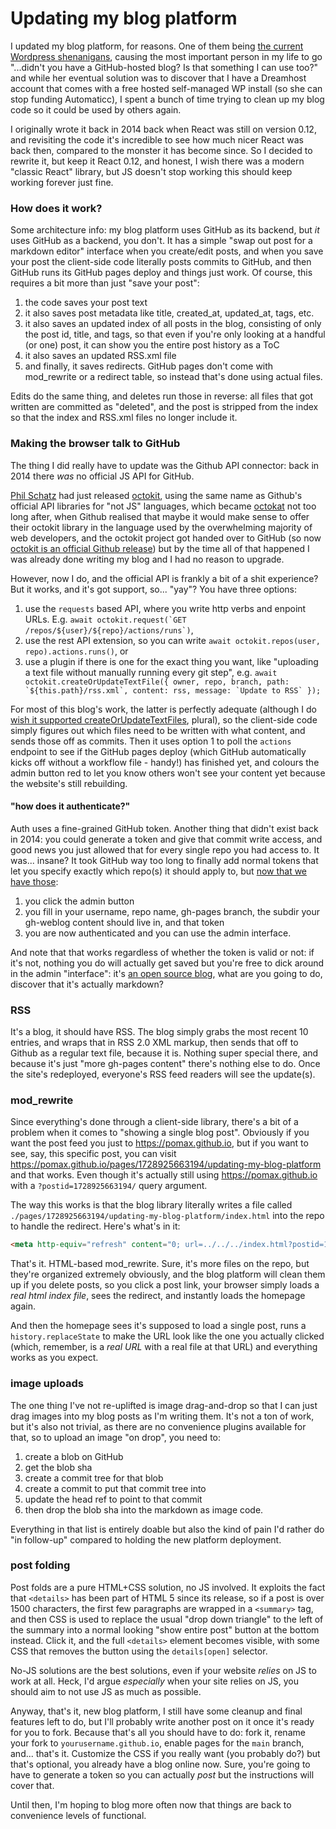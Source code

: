 # Updating my blog platform

I updated my blog platform, for reasons. One of them being [the current Wordpress shenanigans](https://www.theverge.com/2024/9/27/24256361/wordpress-wp-engine-drama-explained-matt-mullenweg),  causing the most important person in my life to go "...didn't you have a GitHub-hosted blog? Is that something I can use too?" and while her eventual solution was to discover that I have a Dreamhost account that comes with a free hosted self-managed WP install (so she can stop funding Automaticc), I spent a bunch of time trying to clean up my blog code so it could be used by others again. 

I originally wrote it back in 2014 back when React was still on version 0.12, and revisiting the code it's incredible to see how much nicer React was back then, compared to the monster it has become since. So I decided to rewrite it, but keep it React 0.12, and honest, I wish there was a modern "classic React" library, but JS doesn't stop working this should keep working forever just fine. 

### How does it work?

Some architecture info: my blog platform uses GitHub as its backend, but _it_ uses GitHub as a backend, you don't. It has a simple "swap out post for a markdown editor" interface when you create/edit posts, and when you save your post the client-side code literally posts commits to GitHub, and then GitHub runs its GitHub pages deploy and things just work. Of course, this requires a bit more than just "save your post":

1. the code saves your post text
1. it also saves post metadata like title, created_at, updated_at, tags, etc.
1. it also saves an updated index of all posts in the blog, consisting of only the post id, title, and tags, so that even if you're only looking at a handful (or one) post, it can show you the entire post history as a ToC
1. it also saves an updated RSS.xml file
1. and finally, it saves redirects. GitHub pages don't come with mod_rewrite or a redirect table, so instead that's done using actual files.

Edits do the same thing, and deletes run those in reverse: all files that got written are committed as "deleted", and the post is stripped from the index so that the index and RSS.xml files no longer include it.

### Making the browser talk to GitHub

The thing I did really have to update was the Github API connector: back in 2014 there _was_ no official JS API for GitHub.

[Phil Schatz](https://philschatz.com) had just released [octokit](https://philschatz.com/2013/03/10/octokit), using the same name as Github's official API libraries for "not JS" languages, which became [octokat](https://philschatz.com/2014/05/25/octokat/) not too long after, when Github realised that maybe it would make sense to offer their octokit library in the language used by the overwhelming majority of web developers, and the octokit project got handed over to GitHub (so now [octokit is an official Github release](https://www.npmjs.com/package/octokit)) but by the time all of that happened I was already done writing my blog and I had no reason to upgrade.

However, now I do, and the official API is frankly a bit of a shit experience? But it works, and it's got support, so... "yay"? You have three options:

1. use the `requests` based API, where you write http verbs and enpoint URLs. E.g. ``await octokit.request(`GET /repos/${user}/${repo}/actions/runs`)``,
1. use the rest API extension, so you can write ``await octokit.repos(user, repo).actions.runs()``, or
1. use a plugin if there is one for the exact thing you want, like "uploading a text file without manually running every git step", e.g. ``await octokit.createOrUpdateTextFile({ owner, repo, branch, path: `${this.path}/rss.xml`, content: rss, message: `Update to RSS` });``

For most of this blog's work, the latter is perfectly adequate (although I do [wish it supported createOrUpdateTextFiles](https://github.com/octokit/plugin-create-or-update-text-file.js/issues/295#issuecomment-2408704495), plural), so the client-side code simply figures out which files need to be written with what content, and sends those off as commits. Then it uses option 1 to poll the `actions` endpoint to see if the GitHub pages deploy (which GitHub automatically kicks off without a workflow file - handy!) has finished yet, and colours the admin button red to let you know others won't see your content yet because the website's still rebuilding.

#### "how does it authenticate?"

Auth uses a fine-grained GitHub token. Another thing that didn't exist back in 2014: you could generate a token and give that commit write access, and good news you just allowed that for every single repo you had access to. It was... insane? It took GitHub way too long to finally add normal tokens that let you specify exactly which repo(s) it should apply to, but [now that we have those](https://github.com/settings/tokens?type=beta): 

1. you click the admin button
1. you fill in your username, repo name, gh-pages branch, the subdir your gh-weblog content should live in, and that token
1. you are now authenticated and you can use the admin interface. 

And note that that works regardless of whether the token is valid or not: if it's not, nothing you do will actually get saved but you're free to dick around in the admin "interface": it's [an open source blog](https://github.com/pomax/pomax.github.io), what are you going to do, discover that it's actually markdown?

### RSS

It's a blog, it should have RSS. The blog simply grabs the most recent 10 entries, and wraps that in RSS 2.0 XML markup, then sends that off to Github as a regular text file, because it is. Nothing super special there, and because it's just "more gh-pages content" there's nothing else to do. Once the site's redeployed, everyone's RSS feed readers will see the update(s).

### mod_rewrite

Since everything's done through a client-side library, there's a bit of a problem when it comes to "showing a single blog post". Obviously if you want the post feed you just to https://pomax.github.io, but if you want to see, say, this specific post, you can visit https://pomax.github.io/pages/1728925663194/updating-my-blog-platform and that works. Even though it's actually still using https://pomax.github.io with a `?postid=1728925663194/` query argument.

The way this works is that the blog library literally writes a file called `./pages/1728925663194/updating-my-blog-platform/index.html` into the repo to handle the redirect. Here's what's in it:

```html
<meta http-equiv="refresh" content="0; url=../../../index.html?postid=1728925663194">
```

That's it. HTML-based mod_rewrite. Sure, it's more files on the repo, but they're organized extremely obviously, and the blog platform will clean them up if you delete posts, so you click a post link, your browser simply loads a _real html index file_, sees the redirect, and instantly loads the homepage again. 

And then the homepage sees it's supposed to load a single post, runs a `history.replaceState` to make the URL look like the one you actually clicked (which, remember, is a _real URL_ with a real file at that URL) and everything works as you expect.

### image uploads

The one thing I've not re-uplifted is image drag-and-drop so that I can just drag images into my blog posts as I'm writing them. It's not a ton of work, but it's also not trivial, as there are no convenience plugins available for that, so to upload an image "on drop", you need to:

1. create a blob on GitHub
1. get the blob sha
1. create a commit tree for that blob
1. create a commit to put that commit tree into
1. update the head ref to point to that commit
1. then drop the blob sha into the markdown as image code.

Everything in that list is entirely doable but also the kind of pain I'd rather do "in follow-up" compared to holding the new platform deployment.

### post folding

Post folds are a pure HTML+CSS solution, no JS involved. It exploits the fact that `<details>` has been part of HTML 5 since its release, so if a post is over 1500 characters, the first few paragraphs are wrapped in a `<summary>` tag, and then CSS is used to replace the usual "drop down triangle" to the left of the summary into a normal looking "show entire post" button at the bottom instead. Click it, and the  full `<details>` element becomes visible, with some CSS that removes the button using the `details[open]` selector.

No-JS solutions are the best solutions, even if your website *relies* on JS to work at all. Heck, I'd argue _especially_ when your site relies on JS, you should aim to not use JS as much as possible.

Anyway, that's it, new blog platform, I still have some cleanup and final features left to do, but I'll probably write another post on it once it's ready for you to fork. Because that's all you should have to do: fork it, rename your fork to `yourusername.github.io`, enable pages for the `main` branch, and... that's it. Customize the CSS if you really want (you probably do?) but that's optional, you already have a blog online now. Sure, you're going to have to generate a token so you can actually _post_ but the instructions will cover that.

Until then, I'm hoping to blog more often now that things are back to convenience levels of functional.